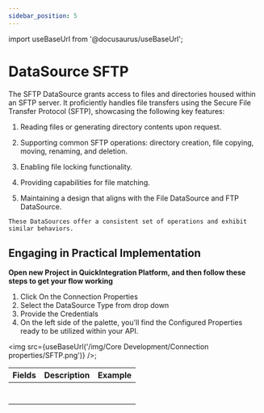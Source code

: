 ```yaml
---
sidebar_position: 5
---
```


import useBaseUrl from '@docusaurus/useBaseUrl';

# DataSource SFTP

The SFTP DataSource grants access to files and directories housed within an SFTP server. It proficiently handles file transfers using the Secure File Transfer Protocol (SFTP), showcasing the following key features:

1) Reading files or generating directory contents upon request.
   
2) Supporting common SFTP operations: directory creation, file copying, moving, renaming, and deletion.
   
3) Enabling file locking functionality.
   
4) Providing capabilities for file matching.
   
5) Maintaining a design that aligns with the File DataSource and FTP DataSource.
   
`These DataSources offer a consistent set of operations and exhibit similar behaviors.`

## Engaging in Practical Implementation

**Open new Project in QuickIntegration Platform, and then follow these steps to get your flow working**

1) Click On the Connection Properties
2) Select the DataSource Type from drop down
3) Provide the Credentials 
4) On the left side of the palette, you'll find the Configured Properties ready to be utilized within your API.

<img src={useBaseUrl('/img/Core Development/Connection properties/SFTP.png')} />;

<table>
<thead>
<tr>
<th>Fields</th>
<th>Description</th>
<th>Example</th>
</tr>
</thead>
<tbody>
<tr>
<td></td>
<td></td>
<td></td>
</tr>
<tr>
<td> </td>
<td></td>
<td></td>
</tr>
<tr>
<td></td>
<td></td>
<td></td>
</tr>
<tr>
<td></td>
<td></td>
<td></td>
</tr>
<tr>
<td></td>
<td></td>
<td></td>
</tr>
<tr>
<td></td>
<td></td>
<td></td>
</tr>
<tr>
<td></td>
<td></td>
<td></td>
</tr>
</tbody>
</table>
